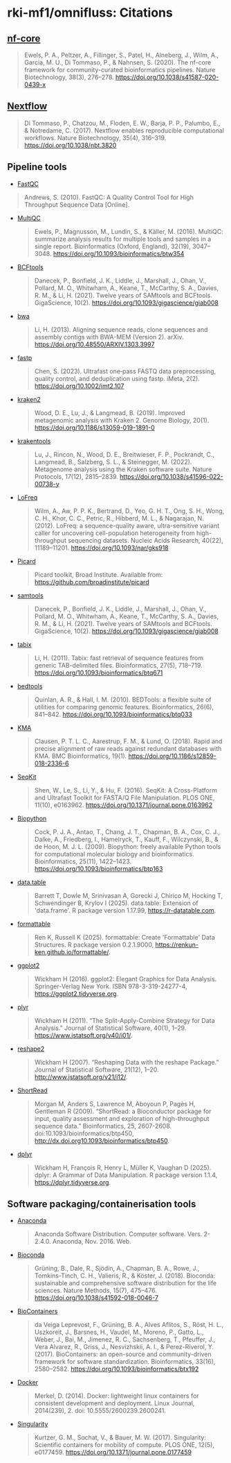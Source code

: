 # rki-mf1/omnifluss: Citations

## [nf-core](https://pubmed.ncbi.nlm.nih.gov/32055031/)

> Ewels, P. A., Peltzer, A., Fillinger, S., Patel, H., Alneberg, J., Wilm, A., Garcia, M. U., Di Tommaso, P., & Nahnsen, S. (2020). The nf-core framework for community-curated bioinformatics pipelines. Nature Biotechnology, 38(3), 276–278. https://doi.org/10.1038/s41587-020-0439-x 

## [Nextflow](https://pubmed.ncbi.nlm.nih.gov/28398311/)

> Di Tommaso, P., Chatzou, M., Floden, E. W., Barja, P. P., Palumbo, E., & Notredame, C. (2017). Nextflow enables reproducible computational workflows. Nature Biotechnology, 35(4), 316–319. https://doi.org/10.1038/nbt.3820 

## Pipeline tools

- [FastQC](https://www.bioinformatics.babraham.ac.uk/projects/fastqc/)

> Andrews, S. (2010). FastQC: A Quality Control Tool for High Throughput Sequence Data [Online].

- [MultiQC](https://pubmed.ncbi.nlm.nih.gov/27312411/)

  > Ewels, P., Magnusson, M., Lundin, S., & Käller, M. (2016). MultiQC: summarize analysis results for multiple tools and samples in a single report. Bioinformatics (Oxford, England), 32(19), 3047–3048.     https://doi.org/10.1093/bioinformatics/btw354

- [BCFtools](https://pubmed.ncbi.nlm.nih.gov/33590861/)

  > Danecek, P., Bonfield, J. K., Liddle, J., Marshall, J., Ohan, V., Pollard, M. O., Whitwham, A., Keane, T., McCarthy, S. A., Davies, R. M., & Li, H. (2021). Twelve years of SAMtools and BCFtools. GigaScience, 10(2). https://doi.org/10.1093/gigascience/giab008

- [bwa](https://arxiv.org/abs/1303.3997)

  > Li, H. (2013). Aligning sequence reads, clone sequences and assembly contigs with BWA-MEM (Version 2). arXiv. https://doi.org/10.48550/ARXIV.1303.3997 

- [fastp](https://onlinelibrary.wiley.com/doi/10.1002/imt2.107)

  > Chen, S. (2023). Ultrafast one‐pass FASTQ data preprocessing, quality control, and deduplication using fastp. iMeta, 2(2). https://doi.org/10.1002/imt2.107 

- [kraken2](https://genomebiology.biomedcentral.com/articles/10.1186/s13059-019-1891-0)

  > Wood, D. E., Lu, J., & Langmead, B. (2019). Improved metagenomic analysis with Kraken 2. Genome Biology, 20(1). https://doi.org/10.1186/s13059-019-1891-0 

- [krakentools](https://www.nature.com/articles/s41596-022-00738-y)

  > Lu, J., Rincon, N., Wood, D. E., Breitwieser, F. P., Pockrandt, C., Langmead, B., Salzberg, S. L., & Steinegger, M. (2022). Metagenome analysis using the Kraken software suite. Nature Protocols, 17(12), 2815–2839. https://doi.org/10.1038/s41596-022-00738-y 

- [LoFreq](https://pubmed.ncbi.nlm.nih.gov/23066108/)

  > Wilm, A., Aw, P. P. K., Bertrand, D., Yeo, G. H. T., Ong, S. H., Wong, C. H., Khor, C. C., Petric, R., Hibberd, M. L., & Nagarajan, N. (2012). LoFreq: a sequence-quality aware, ultra-sensitive variant caller for uncovering cell-population heterogeneity from high-throughput sequencing datasets. Nucleic Acids Research, 40(22), 11189–11201. https://doi.org/10.1093/nar/gks918 

- [Picard](https://github.com/broadinstitute/picard)

  > Picard toolkit, Broad Institute. Available from: https://github.com/broadinstitute/picard

- [samtools](https://academic.oup.com/gigascience/article/10/2/giab008/6137722)

  > Danecek, P., Bonfield, J. K., Liddle, J., Marshall, J., Ohan, V., Pollard, M. O., Whitwham, A., Keane, T., McCarthy, S. A., Davies, R. M., & Li, H. (2021). Twelve years of SAMtools and BCFtools. GigaScience, 10(2). https://doi.org/10.1093/gigascience/giab008 

- [tabix](https://academic.oup.com/bioinformatics/article/27/5/718/262743)

  > Li, H. (2011). Tabix: fast retrieval of sequence features from generic TAB-delimited files. Bioinformatics, 27(5), 718–719. https://doi.org/10.1093/bioinformatics/btq671 

- [bedtools](https://academic.oup.com/bioinformatics/article/26/6/841/244688)

  > Quinlan, A. R., & Hall, I. M. (2010). BEDTools: a flexible suite of utilities for comparing genomic features. Bioinformatics, 26(6), 841–842. https://doi.org/10.1093/bioinformatics/btq033 

- [KMA](https://bmcbioinformatics.biomedcentral.com/articles/10.1186/s12859-018-2336-6)

  > Clausen, P. T. L. C., Aarestrup, F. M., & Lund, O. (2018). Rapid and precise alignment of raw reads against redundant databases with KMA. BMC Bioinformatics, 19(1). https://doi.org/10.1186/s12859-018-2336-6 

- [SeqKit](https://journals.plos.org/plosone/article?id=10.1371/journal.pone.0163962)

  > Shen, W., Le, S., Li, Y., & Hu, F. (2016). SeqKit: A Cross-Platform and Ultrafast Toolkit for FASTA/Q File Manipulation. PLOS ONE, 11(10), e0163962. https://doi.org/10.1371/journal.pone.0163962

- [Biopython](https://academic.oup.com/bioinformatics/article/25/11/1422/330687)

  > Cock, P. J. A., Antao, T., Chang, J. T., Chapman, B. A., Cox, C. J., Dalke, A., Friedberg, I., Hamelryck, T., Kauff, F., Wilczynski, B., & de Hoon, M. J. L. (2009). Biopython: freely available Python tools for computational molecular biology and bioinformatics. Bioinformatics, 25(11), 1422–1423. https://doi.org/10.1093/bioinformatics/btp163 

- [data.table](https://rdatatable.gitlab.io/data.table/index.html)

  > Barrett T, Dowle M, Srinivasan A, Gorecki J, Chirico M, Hocking T, Schwendinger B, Krylov I (2025). data.table: Extension of 'data.frame'. R package version 1.17.99, https://r-datatable.com. 

- [formattable](https://renkun-ken.github.io/formattable/index.html)

  > Ren K, Russell K (2025). formattable: Create 'Formattable' Data Structures. R package version 0.2.1.9000, https://renkun-ken.github.io/formattable/.

- [ggplot2](https://ggplot2.tidyverse.org)

  > Wickham H (2016). ggplot2: Elegant Graphics for Data Analysis. Springer-Verlag New York. ISBN 978-3-319-24277-4, https://ggplot2.tidyverse.org. 

- [plyr](https://www.jstatsoft.org/v40/i01/)

  > Wickham H (2011). “The Split-Apply-Combine Strategy for Data Analysis.” Journal of Statistical Software, 40(1), 1–29. https://www.jstatsoft.org/v40/i01/.

- [reshape2](http://www.jstatsoft.org/v21/i12/)

  > Wickham H (2007). “Reshaping Data with the reshape Package.” Journal of Statistical Software, 21(12), 1–20. http://www.jstatsoft.org/v21/i12/. 

- [ShortRead](https://bioconductor.org/packages/release/bioc/html/ShortRead.html)

  > Morgan M, Anders S, Lawrence M, Aboyoun P, Pagès H, Gentleman R (2009). “ShortRead: a Bioconductor package for input, quality assessment and exploration of high-throughput sequence data.” Bioinformatics, 25, 2607-2608. doi:10.1093/bioinformatics/btp450, http://dx.doi.org10.1093/bioinformatics/btp450. 

- [dplyr](https://dplyr.tidyverse.org/authors.html)

  > Wickham H, François R, Henry L, Müller K, Vaughan D (2025). dplyr: A Grammar of Data Manipulation. R package version 1.1.4, https://dplyr.tidyverse.org.
   
## Software packaging/containerisation tools

- [Anaconda](https://anaconda.com)

  > Anaconda Software Distribution. Computer software. Vers. 2-2.4.0. Anaconda, Nov. 2016. Web.

- [Bioconda](https://pubmed.ncbi.nlm.nih.gov/29967506/)

  > Grüning, B., Dale, R., Sjödin, A., Chapman, B. A., Rowe, J., Tomkins-Tinch, C. H., Valieris, R., & Köster, J. (2018). Bioconda: sustainable and comprehensive software distribution for the life sciences. Nature Methods, 15(7), 475–476. https://doi.org/10.1038/s41592-018-0046-7 

- [BioContainers](https://pubmed.ncbi.nlm.nih.gov/28379341/)

  > da Veiga Leprevost, F., Grüning, B. A., Alves Aflitos, S., Röst, H. L., Uszkoreit, J., Barsnes, H., Vaudel, M., Moreno, P., Gatto, L., Weber, J., Bai, M., Jimenez, R. C., Sachsenberg, T., Pfeuffer, J., Vera Alvarez, R., Griss, J., Nesvizhskii, A. I., & Perez-Riverol, Y. (2017). BioContainers: an open-source and community-driven framework for software standardization. Bioinformatics, 33(16), 2580–2582. https://doi.org/10.1093/bioinformatics/btx192 

- [Docker](https://dl.acm.org/doi/10.5555/2600239.2600241)

  > Merkel, D. (2014). Docker: lightweight linux containers for consistent development and deployment. Linux Journal, 2014(239), 2. doi: 10.5555/2600239.2600241.

- [Singularity](https://pubmed.ncbi.nlm.nih.gov/28494014/)

  > Kurtzer, G. M., Sochat, V., & Bauer, M. W. (2017). Singularity: Scientific containers for mobility of compute. PLOS ONE, 12(5), e0177459. https://doi.org/10.1371/journal.pone.0177459 
